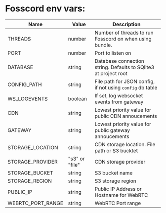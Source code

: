 # Fosscord env vars:

| Name             | Value          | Description                                                     |
| ---------------- | -------------- | --------------------------------------------------------------- |
| THREADS          | number         | Number of threads to run Fosscord on when using bundle.         |
| PORT             | number         | Port to listen on                                               |
| DATABASE         | string         | Database connection string. Defaults to SQlite3 at project root |
| CONFIG_PATH      | string         | File path for JSON config, if not using `config` db table       |
| WS_LOGEVENTS     | boolean        | If set, log websocket events from gateway                       |
| CDN              | string         | Lowest priority value for public CDN annoucements               |
| GATEWAY          | string         | Lowest priority value for public gateway annoucements           |
| STORAGE_LOCATION | string         | CDN storage location. File path or S3 bucktet                   |
| STORAGE_PROVIDER | "s3" or "file" | CDN storage provider                                            |
| STORAGE_BUCKET   | string         | S3 bucket name                                                  |
| STORAGE_REGION   | string         | S3 storage region                                               |
| PUBLIC_IP        | string         | Public IP Address or Hostname for WebRTC                        |
| WEBRTC_PORT_RANGE| string         | WebRTC Port range                                               |
